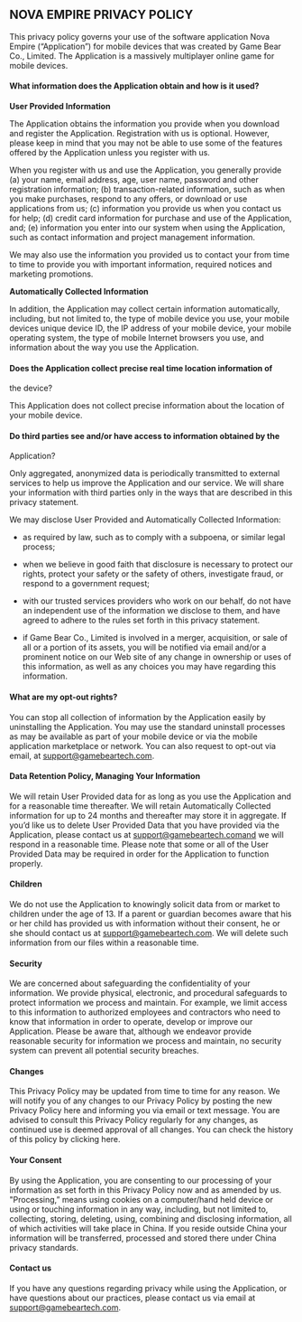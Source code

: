 ## NOVA EMPIRE PRIVACY POLICY

This privacy policy governs your use of the software application Nova Empire
(“Application”) for mobile devices that was created by Game Bear Co., Limited.
The Application is a massively multiplayer online game for mobile devices.

####  

#### What information does the Application obtain and how is it used?

**User Provided Information**  

The Application obtains the information you provide when you download and
register the Application. Registration with us is optional. However, please
keep in mind that you may not be able to use some of the features offered by
the Application unless you register with us.



When you register with us and use the Application, you generally provide (a)
your name, email address, age, user name, password and other registration
information; (b) transaction-related information, such as when you make
purchases, respond to any offers, or download or use applications from us; (c)
information you provide us when you contact us for help; (d) credit card
information for purchase and use of the Application, and; (e) information you
enter into our system when using the Application, such as contact information
and project management information.

We may also use the information you provided us to contact your from time to
time to provide you with important information, required notices and marketing
promotions.

**Automatically Collected Information**  



In addition, the Application may collect certain information automatically,
including, but not limited to, the type of mobile device you use, your mobile
devices unique device ID, the IP address of your mobile device, your mobile
operating system, the type of mobile Internet browsers you use, and
information about the way you use the Application.

####  

#### Does the Application collect precise real time location information of
the device?

This Application does not collect precise information about the location of
your mobile device.



#### Do third parties see and/or have access to information obtained by the
Application?

Only aggregated, anonymized data is periodically transmitted to external
services to help us improve the Application and our service. We will share
your information with third parties only in the ways that are described in
this privacy statement.

We may disclose User Provided and Automatically Collected Information:

  * as required by law, such as to comply with a subpoena, or similar legal process;

  * when we believe in good faith that disclosure is necessary to protect our rights, protect your safety or the safety of others, investigate fraud, or respond to a government request;

  * with our trusted services providers who work on our behalf, do not have an independent use of the information we disclose to them, and have agreed to adhere to the rules set forth in this privacy statement.

  * if Game Bear Co., Limited is involved in a merger, acquisition, or sale of all or a portion of its assets, you will be notified via email and/or a prominent notice on our Web site of any change in ownership or uses of this information, as well as any choices you may have regarding this information.



#### What are my opt-out rights?

You can stop all collection of information by the Application easily by
uninstalling the Application. You may use the standard uninstall processes as
may be available as part of your mobile device or via the mobile application
marketplace or network. You can also request to opt-out via email, at
support@gamebeartech.com.



#### **Data Retention Policy, Managing Your Information**

We will retain User Provided data for as long as you use the Application and
for a reasonable time thereafter. We will retain Automatically Collected
information for up to 24 months and thereafter may store it in aggregate. If
you’d like us to delete User Provided Data that you have provided via the
Application, please contact us at support@gamebeartech.comand we will respond
in a reasonable time. Please note that some or all of the User Provided Data
may be required in order for the Application to function properly.



#### **Children**

We do not use the Application to knowingly solicit data from or market to
children under the age of 13. If a parent or guardian becomes aware that his
or her child has provided us with information without their consent, he or she
should contact us at support@gamebeartech.com. We will delete such information
from our files within a reasonable time.

####  

#### **Security**

We are concerned about safeguarding the confidentiality of your information.
We provide physical, electronic, and procedural safeguards to protect
information we process and maintain. For example, we limit access to this
information to authorized employees and contractors who need to know that
information in order to operate, develop or improve our Application. Please be
aware that, although we endeavor provide reasonable security for information
we process and maintain, no security system can prevent all potential security
breaches.



#### **Changes**

This Privacy Policy may be updated from time to time for any reason. We will
notify you of any changes to our Privacy Policy by posting the new Privacy
Policy here and informing you via email or text message. You are advised to
consult this Privacy Policy regularly for any changes, as continued use is
deemed approval of all changes. You can check the history of this policy by
clicking here.



#### **Your Consent**

By using the Application, you are consenting to our processing of your
information as set forth in this Privacy Policy now and as amended by us.
"Processing,” means using cookies on a computer/hand held device or using or
touching information in any way, including, but not limited to, collecting,
storing, deleting, using, combining and disclosing information, all of which
activities will take place in China. If you reside outside China your
information will be transferred, processed and stored there under China
privacy standards.



#### Contact us

If you have any questions regarding privacy while using the Application, or
have questions about our practices, please contact us via email at
support@gamebeartech.com.

